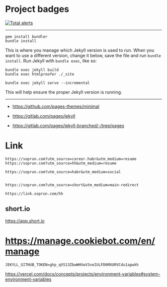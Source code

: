 # Project badges

[![Total alerts](https://img.shields.io/lgtm/alerts/g/soprun/soprun.github.io.svg?logo=lgtm&logoWidth=18)](https://lgtm.com/projects/g/soprun/soprun.github.io/alerts/)


---


```shell
gem install bundler
bundle install
```

This is where you manage which Jekyll version is used to run.
When you want to use a different version, change it below, save the
file and run `bundle install`. Run Jekyll with `bundle exec`, like so:

```shellx
bundle exec jekyll build
bundle exec htmlproofer ./_site

bundle exec jekyll serve --incremental
```

This will help ensure the proper Jekyll version is running.

---

- https://github.com/pages-themes/minimal


- https://gitlab.com/pages/jekyll
- https://gitlab.com/pages/jekyll-branched/-/tree/pages


# Link
```text
https://soprun.com?utm_source=career.habr&utm_medium=resume
https://soprun.com?utm_source=hh&utm_medium=resume

https://soprun.com?utm_source=habr&utm_medium=social


https://soprun.com?utm_source=short&utm_medium=main-redirect

https://link.soprun.com/hh

```

## short.io
https://app.short.io

# https://manage.cookiebot.com/en/manage


```dotenv
JEKYLL_GITHUB_TOKEN=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
```


https://vercel.com/docs/concepts/projects/environment-variables#system-environment-variables
